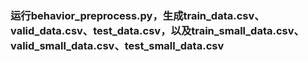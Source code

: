 ### 运行behavior_preprocess.py，生成train_data.csv、valid_data.csv、test_data.csv，以及train_small_data.csv、valid_small_data.csv、test_small_data.csv
